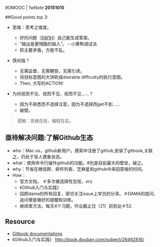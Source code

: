 #OMOOC | 1wNote
**20151015**

##Good points top 3:

- 思维：思考之维度。
  - 好的问题（[5W1H](http://wiki.woodpecker.org.cn/moin/5W1H)）自己能生成答案。
  - “输出是更残酷的输入”。－小黄鸭调试法
  - 抓主要矛盾，方能不乱。


- 慎何独？
   - 无需监督，无需鞭笞，无需引诱。
   - 将目标意图的大饼砍成disirable difficulty的执行意图。
   - Then, 大写的ACTION!
 
  
- 为何视而不见、视而不见、视而不见……？
   - 因为不熟悉而不选择注意，因为不选择而get不到……
   - 破壁。

> 感触：思维在前，编程在后。

## 亟待解决问题:了解Github生态

- who：Mac os，github新用户。摸索中注册了github,安装了gitbook,关联之，仍处于盲人摸象状态。
- what：使用命令行操作github的功能。#也是目前最大的壁垒，破之。
- why：节省在微信群、邮件列表、芝麻星和github中来回穿梭的时间。
- How：
   - 官方文档。 ＃多次被选择性忽视，orz
   - 《Github入门与实践》
   - 回顾dama的所有回复，密切关注issue上学员的分享。＃DAMA的提问、追问便是极好的提醒和训练。
   - 继续笨方法，每天4个习题，作业截止日（21）前到达＃52.

## Resource

- [Gitbook documentations](https://www.gitbook.com/book/gitbookio/documentation/details)
- 《Github入门与实践》 http://book.douban.com/subject/26462816/